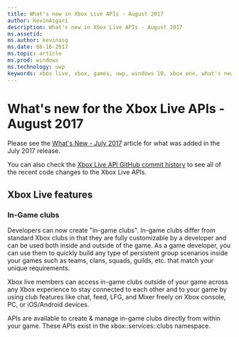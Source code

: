```yaml
---
title: What's new in Xbox Live APIs - August 2017
author: KevinAsgari
description: What's new in Xbox Live APIs - August 2017
ms.assetid:
ms.author: kevinasg
ms.date: 08-16-2017
ms.topic: article
ms.prod: windows
ms.technology: uwp
keywords: xbox live, xbox, games, uwp, windows 10, xbox one, what's new, august 2017
---
```


# What's new for the Xbox Live APIs - August 2017

Please see the [What's New - July 2017](1707-whats-new.md) article for what was added in the July 2017 release.

You can also check the [Xbox Live API GitHub commit history](https://github.com/Microsoft/xbox-live-api/commits/master) to see all of the recent code changes to the Xbox Live APIs.

## Xbox Live features

### In-Game clubs

Developers can now create "in-game clubs". In-game clubs differ from standard Xbox clubs in that they are fully customizable by a developer and can be used both inside and outside of the game. As a game developer, you can use them to quickly build any type of persistent group scenarios inside your games such as teams, clans, squads, guilds, etc. that match your unique requirements.

Xbox live members can access in-game clubs outside of your game across any Xbox experience to stay connected to each other and to your game by using club features like chat, feed, LFG, and Mixer freely on Xbox console, PC, or iOS/Android devices.

APIs are available to create & manage in-game clubs directly from within your game. These APIs exist in the xbox::services::clubs namespace.
